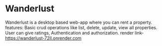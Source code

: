 # Wanderlust
Wanderlust is a desktop based web-app where you can rent a property.
features:
Basic crud operations like list, delete, update, view all properties.
User can give ratings,
Authentication and authorization.
render link-https://wanderlust-72ll.onrender.com
